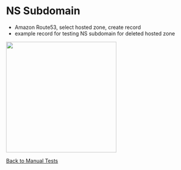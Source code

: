 # NS Subdomain
* Amazon Route53, select hosted zone, create record
* example record for testing NS subdomain for deleted hosted zone

<img src="images/ns-subdomain.png" width="300">

[Back to Manual Tests](../manual-tests.md)